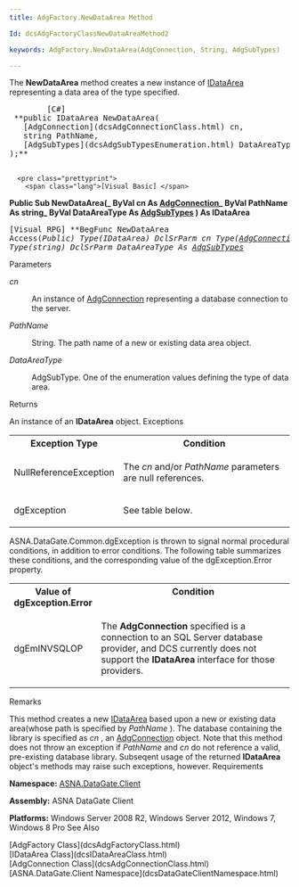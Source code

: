 ```yaml
---
title: AdgFactory.NewDataArea Method

Id: dcsAdgFactoryClassNewDataAreaMethod2

keywords: AdgFactory.NewDataArea(AdgConnection, String, AdgSubTypes)

---
```


The **NewDataArea** method creates a new instance of [IDataArea](dcsIDataAreaClass.html) representing a data area of the type specified.
<pre class="prettyprint">
        <span class="lang">[C#]</span>
 **public IDataArea NewDataArea(
   [AdgConnection](dcsAdgConnectionClass.html) cn,
   string PathName,
   [AdgSubTypes](dcsAdgSubTypesEnumeration.html) DataAreaType
);** 
      </pre>
      <pre class="prettyprint">
        <span class="lang">[Visual Basic] </span>
 **Public Sub NewDataArea(_ 
   ByVal cn As [AdgConnection](dcsAdgConnectionClass.html)_
   ByVal PathName As string_ 
   ByVal DataAreaType As [AdgSubTypes](dcsAdgSubTypesEnumeration.html)
) As IDataArea** 
      </pre>
      <pre class="prettyprint">
        <span class="lang">[Visual RPG]</span>
 **BegFunc NewDataArea Access(*Public) Type(IDataArea)
   DclSrParm cn Type([AdgConnection](dcsAdgConnectionClass.html))
   DclSrParm PathName Type(*string)
   DclSrParm DataAreaType As [AdgSubTypes](dcsAdgSubTypesEnumeration.html)** 
      </pre>

Parameters

<dl>
        <dt />
</dl>

*cn* 
<dl>
        <dd>

An instance of [AdgConnection](dcsAdgConnectionClass.html) representing a database connection to the server.
</dd>
        <dt />
</dl>

*PathName* 
<dl>
        <dd>

String. The path name of a new or existing data area object.
</dd>
        <dt />
</dl>

*DataAreaType* 
<dl>
        <dd>

AdgSubType. One of the enumeration values defining the type of data area.
</dd>
</dl>

Returns

An instance of an **IDataArea** object.
Exceptions

<table class="dtTABLE" id="table2" style="border-spacing: 0px; x-cell-content-align: Top" cellspacing="0" x-use-null-cells="x-use-null-cells">
          <colgroup span="1">
            <col span="1" style="FONT-WEIGHT: bold; WIDTH: 30%" />
            <col span="1" style="WIDTH: 70%" />
          </colgroup>
          <tr>
            <th colspan="1" rowspan="1">
								Exception Type
							</th>
            <th colspan="1" rowspan="1">
								Condition
							</th>
          </tr>
          <tr>
            <td colspan="1" rowspan="1">

NullReferenceException
</td>
            <td colspan="1" rowspan="1">

The *cn* and/or *PathName* parameters are null references.
</td>
          </tr>
          <tr>
            <td colspan="1" rowspan="1">

dgException
</td>
            <td colspan="1" rowspan="1">

See table below.
</td>
          </tr>
</table>

ASNA.DataGate.Common.dgException is thrown to signal normal procedural conditions, in addition to error conditions. The following table summarizes these conditions, and the corresponding value of the dgException.Error property.
<table class="dtTABLE" id="table3" style="border-spacing: 0px; x-cell-content-align: Top" cellspacing="0" x-use-null-cells="x-use-null-cells">
          <colgroup span="1">
            <col span="1" style="FONT-WEIGHT: bold; WIDTH: 30%" />
            <col span="1" style="WIDTH: 70%" />
          </colgroup>
          <tr valign="top">
            <th colspan="1" rowspan="1">
								Value of
								<br />
								dgException.Error
							</th>
            <th colspan="1" rowspan="1">
								Condition
							</th>
          </tr>
          <tr>
            <td colspan="1" rowspan="1">

dgEmINVSQLOP
</td>
            <td colspan="1" rowspan="1">

The **AdgConnection** specified is a connection to an SQL Server database provider, and DCS currently does not support the **IDataArea** interface for those providers.
</td>
          </tr>
</table>

Remarks

This method creates a new [IDataArea](dcsIDataAreaClass.html) based upon a new or existing data area(whose path is specified by *PathName* ). The database containing the library is specified as *cn* , an [ AdgConnection](dcsAdgConnectionClassStateProperty.html) object. Note that this method does not throw an exception if *PathName* and *cn* do not reference a valid, pre-existing database library. Subseqent usage of the returned **IDataArea** object's methods may raise such exceptions, however. 
Requirements

<span> **Namespace:** [ASNA.DataGate.Client](dcsDataGateClientNamespace.html) </span> 

<span> **Assembly:** ASNA DataGate Client</span> 

<span> **Platforms:** Windows Server 2008 R2, Windows Server 2012, Windows 7, Windows 8</span> Pro
See 
Also

<dl />
      [AdgFactory Class](dcsAdgFactoryClass.html)
      <br />
      [IDataArea Class](dcsIDataAreaClass.html)
      <br />
      [AdgConnection Class](dcsAdgConnectionClass.html)
      <br />
      [ASNA.DataGate.Client Namespace](dcsDataGateClientNamespace.html)

